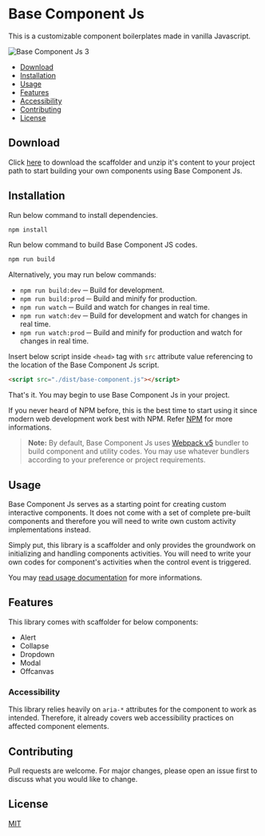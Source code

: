 # Base Component Js

This is a customizable component boilerplates made in vanilla Javascript.

![Base Component Js 3](https://user-images.githubusercontent.com/29935843/209938912-6797ed22-1a27-41e7-86d3-86b4d8b81a60.gif)

* [Download](#download)
* [Installation](#installation)
* [Usage](#usage)
* [Features](#features)
* [Accessibility](#accessibility)
* [Contributing](#contributing)
* [License](#license)

## Download

Click [here](https://github.com/mkfizi/base-component-js/blob/main/downloads/base-component-js.zip?raw=true) to download the scaffolder and unzip it's content to your project path to start building your own components using Base Component Js.

## Installation

Run below command to install dependencies.
```bash
npm install
```

Run below command to build Base Component JS codes.
```bash
npm run build
```

Alternatively, you may run below commands:
* `npm run build:dev` ─ Build for development.
* `npm run build:prod` ─ Build and minify for production.
* `npm run watch` ─ Build and watch for changes in real time.
* `npm run watch:dev` ─ Build for development and watch for changes in real time.
* `npm run watch:prod` ─ Build and minify for production and watch for changes in real time.

Insert below script inside `<head>` tag with `src` attribute value referencing
to the location of the Base Component Js script.

```html
<script src="./dist/base-component.js"></script>
```

That's it. You may begin to use Base Component Js in your project. 

If you never heard of NPM before, this is the best time to start using it since modern web development work best with NPM. Refer [NPM](https://www.npmjs.com/) for more informations.

> **Note:**
By default, Base Component Js uses [Webpack v5](https://webpack.js.org/) bundler to build component and utility codes. You may use whatever bundlers according to your preference or project requirements.

## Usage

Base Component Js serves as a starting point for creating custom interactive components. It does not come with a set of complete pre-built components and therefore you will need to write own custom activity implementations instead.

Simply put, this library is a scaffolder and only provides the groundwork on initializing and handling components activities. You will need to write your own codes for component's activities when the control event is triggered.

You may [read usage documentation](https://github.com/mkfizi/base-component-js/blob/main/main/README.md) for more informations.

## Features

This library comes with scaffolder for below components:
* Alert
* Collapse
* Dropdown
* Modal
* Offcanvas

### Accessibility

This library relies heavily on `aria-*` attributes for the component to work as intended. Therefore, it already covers web accessibility practices on affected component elements.

## Contributing

Pull requests are welcome. For major changes, please open an issue first to discuss what you would like to change.

## License
[MIT](https://github.com/mkfizi/base-component-js/blob/main/LICENSE)
